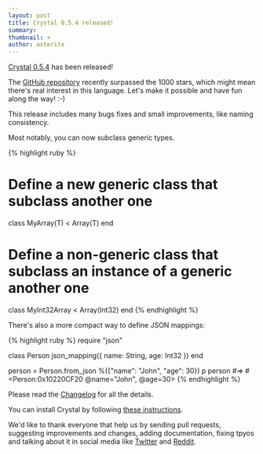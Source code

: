 ```yaml
---
layout: post
title: Crystal 0.5.4 released!
summary:
thumbnail: +
author: asterite
---
```


[Crystal 0.5.4](https://github.com/crystal-lang/crystal/releases/tag/0.5.4) has been released!

The [GitHub repository](https://github.com/crystal-lang/crystal) recently surpassed the 1000 stars,
which might mean there's real interest in this language.
Let's make it possible and have fun along the way! :-)

This release includes many bugs fixes and small improvements, like naming consistency.

Most notably, you can now subclass generic types.

{% highlight ruby %}
# Define a new generic class that subclass another one
class MyArray(T) < Array(T)
end

# Define a non-generic class that subclass an instance of a generic another one
class MyInt32Array < Array(Int32)
end
{% endhighlight %}

There's also a more compact way to define JSON mappings:

{% highlight ruby %}
require "json"

class Person
  json_mapping({
    name: String,
    age: Int32
  })
end

person = Person.from_json %({"name": "John", "age": 30})
p person #=> #<Person:0x10220CF20 @name="John", @age=30>
{% endhighlight %}

Please read the [Changelog](https://github.com/crystal-lang/crystal/releases/tag/0.5.4) for all the details.

You can install Crystal by following [these instructions](http://crystal-lang.org/docs/installation/README.html).

We'd like to thank everyone that help us by sending pull requests, suggesting improvements and changes,
adding documentation, fixing tpyos and talking about it in social media like [Twitter](https://twitter.com/search?q=crystal-lang.org)
and [Reddit](http://www.reddit.com/r/crystal_programming).
